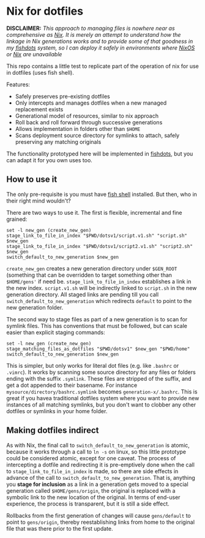 # Nix for dotfiles

**DISCLAIMER:** *This approach to managing files is nowhere near as comprehensive as [Nix](https://nixos.org/nix/). It is merely an attempt to understand how the linkage in Nix generations works and to provide some of that goodness in my [fishdots](http://github.com/aabs/fishdots) system, so I can deploy it safely in environments where [NixOS](https://nixos.org/) or [Nix](https://nixos.org/nix/) are unavailable*

This repo contains a little test to replicate part of the operation of nix for use in dotfiles (uses fish shell).

Features:

- Safely preserves pre-existing dotfiles
- Only intercepts and manages dotfiles when a new managed replacement exists
- Generational model of resources, similar to nix approach
- Roll back and roll forward through successive generations
- Allows implementation in folders other than `$HOME`
- Scans deployment source directory for symlinks to attach, safely preserving any matching originals

The functionality prototyped here will be implemented in [fishdots](http://github.com/aabs/fishdots), but you can adapt it for you own uses too.  

## How to use it

The only pre-requisite is you must have [fish shell](https://fishshell.com/) installed. But then, who in their right mind wouldn't?

There are two ways to use it. The first is flexible, incremental and fine grained:

```fish
set -l new_gen (create_new_gen)
stage_link_to_file_in_index "$PWD/dotsv1/script.v1.sh" "script.sh" $new_gen
stage_link_to_file_in_index "$PWD/dotsv1/script2.v1.sh" "script2.sh" $new_gen
switch_default_to_new_generation $new_gen
```

`create_new_gen` creates a new generation directory under `$GEN_ROOT` (something that can be overridden to target something other than `$HOME/gens'` if need be.
`stage_link_to_file_in_index` establishes a link in the new index. `script.v1.sh` will be indirectly linked to `script.sh` in the new generation directory.  All staged links are pending till you call `switch_default_to_new_generation` which redirects `default` to point to the new generation folder.  

The second way to stage files as part of a new generation is to scan for symlink files. This has conventions that must be followed, but can scale easier than explicit staging commands:

```fish
set -l new_gen (create_new_gen)
stage_matching_files_as_dotfiles "$PWD/dotsv1" $new_gen "$PWD/home"
switch_default_to_new_generation $new_gen
```

This is simpler, but only works for literal dot files (e.g. like `.bashrc` or `.vimrc`).  It works by scanning some source directory for any files or folders ending with the suffix `.symlink`. These files are stripped of the suffix, and get a dot appended to their basename. For instance `mysource/directory/bashrc.symlink` becomes `generation-x/.bashrc`.  This is great if you havea traditional dotfiles system where you want to provide new instances of all matching symlinks, but you don't want to clobber any other dotfiles or symlinks in your home folder.

## Making dotfiles indirect

As with Nix, the final call to `switch_default_to_new_generation` is atomic, because it works through a call to `ln -s` on linux, so this little prototype could be considered atomic, except for one caveat.  The process of intercepting a dotfile and redirecting it is pre-emptively done when the call to `stage_link_to_file_in_index` is made, so there are side effects in advance of the call to `switch_default_to_new_generation`.  That is, anything you **stage for inclusion** as a link in a generation gets moved to a special generation called `$HOME/gens/origin`, the original is replaced with a symbolic link to the new location of the original.  In terms of end-user experience, the process is transparent, but it is still a side effect.

Rollbacks from the first generation of changes will cause `gens/default` to point to `gens/origin`, thereby reestablishing links from home to the original file that was there prior to the first update.
